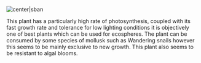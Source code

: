 ![center|sban](f3e7a0d79c0b1d84b13a0f3661531939.png)

This plant has a particularly high rate of photosynthesis, coupled with its fast growth rate and tolerance for low lighting conditions it is objectively one of best plants which can be used for ecospheres. The plant can be consumed by some species of mollusk such as Wandering snails however this seems to be mainly exclusive to new growth. This plant also seems to be resistant to algal blooms.